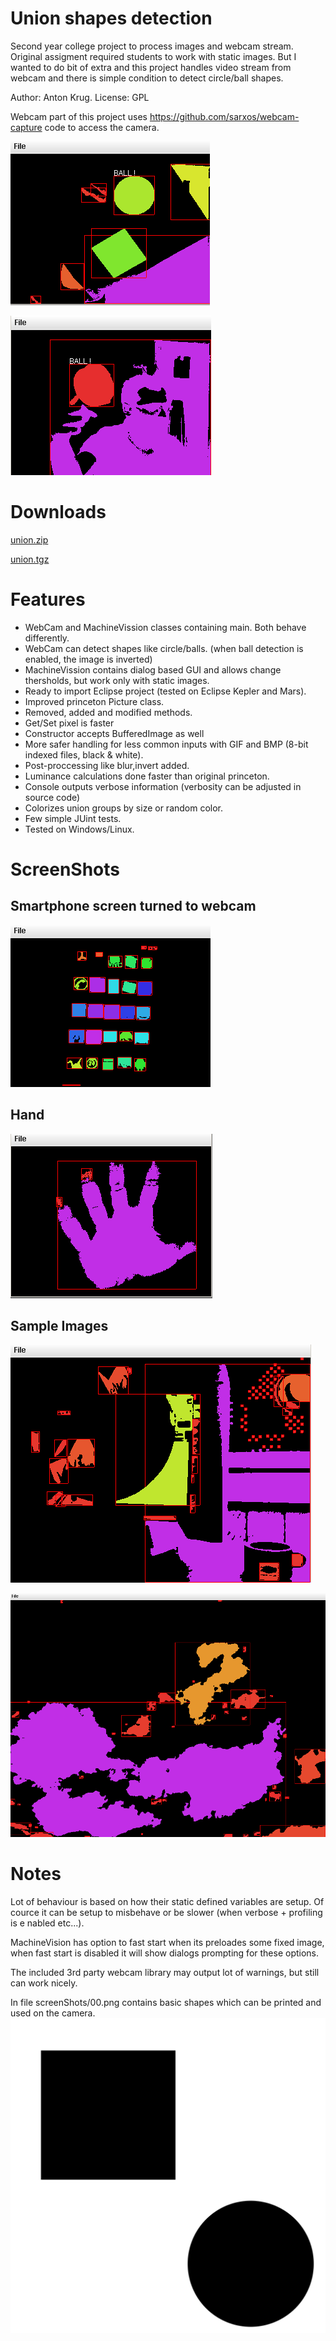 # Union shapes detection
Second year college project to process images and webcam stream. Original assigment required students to work with static images. But I wanted to do bit of extra and this project handles video stream from webcam and there is simple condition to detect circle/ball shapes.

Author: Anton Krug. License: GPL

Webcam part of this project uses https://github.com/sarxos/webcam-capture code to access the camera.

![Shapes Detection](/screenShoots/01.png)

![Shapes Detection](/screenShoots/02.png)

# Downloads

[union.zip](https://github.com/truhlikfredy/assignments-y2-union-shapes-detection/archive/v1.0.zip)

[union.tgz](https://github.com/truhlikfredy/assignments-y2-union-shapes-detection/archive/v1.0.tar.gz)

# Features

* WebCam and MachineVission classes containing main. Both behave differently.
 * WebCam can detect shapes like circle/balls. (when ball detection is enabled, the image is inverted)
 * MachineVission contains dialog based GUI and allows change thersholds, but work only with static images.
* Ready to import Eclipse project (tested on Eclipse Kepler and Mars).
* Improved princeton Picture class.
 * Removed, added and modified methods.
 * Get/Set pixel is faster
 * Constructor accepts BufferedImage as well
 * More safer handling for less common inputs with GIF and BMP (8-bit indexed files, black & white).
 * Post-proccessing like blur,invert added.
 * Luminance calculations done faster than original princeton.
* Console outputs verbose information (verbosity can be adjusted in source code)
* Colorizes union groups by size or random color.
* Few simple JUint tests.
* Tested on Windows/Linux.

# ScreenShots

## Smartphone screen turned to webcam

![Phone](/screenShoots/03.png)

## Hand

![Hand](/screenShoots/04.png)

## Sample Images

![povray](/screenShoots/05.png)

![sample](/screenShoots/06.png)

# Notes

Lot of behaviour is based on how their static defined variables are setup.
 Of cource it can be setup to misbehave or be slower (when verbose + profiling is
e nabled etc...).

MachineVision has option to fast start when its preloades some fixed image, 
when fast start is disabled it will show dialogs prompting for these options.


The included 3rd party webcam library may output lot of warnings, but still can work nicely.

In file screenShots/00.png contains basic shapes which can be printed and used on the camera.
![for printing](/screenShoots/00.png)

